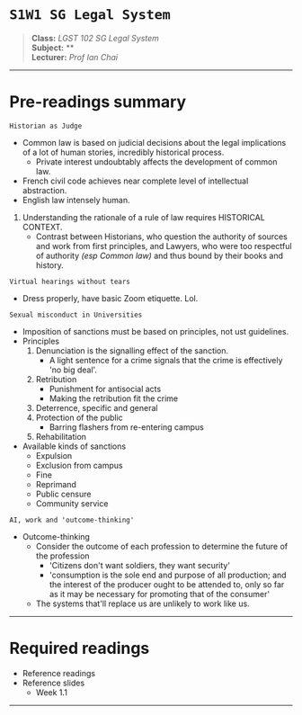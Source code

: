# `S1W1 SG Legal System`

> **Class:** *LGST 102 SG Legal System*  
> **Subject:** **  
> **Lecturer:** *Prof Ian Chai*  

---

# Pre-readings summary

`Historian as Judge`
* Common law is based on judicial decisions about the legal implications of a lot of human stories, incredibly historical process.
    * Private interest undoubtably affects the development of common law.
* French civil code achieves near complete level of intellectual abstraction.
* English law intensely human.

1. Understanding the rationale of a rule of law requires HISTORICAL CONTEXT.
    * Contrast between Historians, who question the authority of sources and work from first principles, and Lawyers, who were too respectful of authority *(esp Common law)* and thus bound by their books and history.

`Virtual hearings without tears`

* Dress properly, have basic Zoom etiquette. Lol.

`Sexual misconduct in Universities`

* Imposition of sanctions must be based on principles, not ust guidelines.
* Principles
    1. Denunciation is the signalling effect of the sanction.
        * A light sentence for a crime signals that the crime is effectively 'no big deal'.
    2. Retribution
        * Punishment for antisocial acts
        * Making the retribution fit the crime
    3. Deterrence, specific and general
    4. Protection of the public
        * Barring flashers from re-entering campus
    5. Rehabilitation
* Available kinds of sanctions
    * Expulsion
    * Exclusion from campus 
    * Fine
    * Reprimand
    * Public censure
    * Community service

`AI, work and 'outcome-thinking'`

* Outcome-thinking
    * Consider the outcome of each profession to determine the future of the profession
        * 'Citizens don't want soldiers, they want security'
        * 'consumption is the sole end and purpose of all production; and the interest of the producer ought to be attended to, only so far as it may be necessary for promoting that of the consumer'
    * The systems that'll replace us are unlikely to work like us.

---

# Required readings

* Reference readings
* Reference slides 
    * Week 1.1 

---

